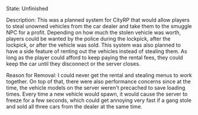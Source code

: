 State: Unfinished

Description: This was a planned system for CityRP that would allow players to steal unowned vehicles from the car dealer and take them to the smuggle NPC for a profit. Depending on how much the stolen vehicle was worth, players could be wanted by the police during the lockpick, after the lockpick, or after the vehicle was sold. This system was also planned to have a side feature of renting out the vehicles instead of stealing them. As long as the player could afford to keep paying the rental fees, they could keep the car until they disconnect or the server closes.

Reason for Removal: I could never get the rental and stealing menus to work together. On top of that, there were also performance concerns since at the time, the vehicle models on the server weren't precached to save loading times. Every time a new vehicle would spawn, it would cause the server to freeze for a few seconds, which could get annoying very fast if a gang stole and sold all three cars from the dealer at the same time.